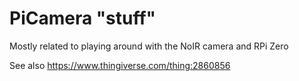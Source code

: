 # PiCamera "stuff"

Mostly related to playing around with the NoIR camera and RPi Zero

See also <https://www.thingiverse.com/thing:2860856>


